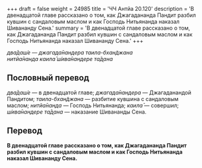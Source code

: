 +++
draft = false
weight = 24985
title = 'ЧЧ Антйа 20.120'
description = 'В двенадцатой главе рассказано о том, как Джагадананда Пандит разбил кувшин с сандаловым маслом и как Господь Нитьянанда наказал Шивананду Сена.'
summary = 'В двенадцатой главе рассказано о том, как Джагадананда Пандит разбил кувшин с сандаловым маслом и как Господь Нитьянанда наказал Шивананду Сена.'
+++

_два̄даш́е — джагада̄нандера таила-бхан̃джана  
нитйа̄нанда каила̄ ш́ива̄нандере та̄д̣ана_

## Пословный перевод

_два̄даш́е_ — в двенадцатой главе; _джагада̄нандера_ — Джагаданандой Пандитом; _таила_\-_бхан̃джана_ — разбитие кувшина с сандаловым маслом; _нитйа̄нанда_ — Господь Нитьянанда; _каила̄_ — совершил; _ш́ива̄нандере_ _та̄д̣ана_ — наказание Шивананды Сена.

## Перевод

**В двенадцатой главе рассказано о том, как Джагадананда Пандит разбил кувшин с сандаловым маслом и как Господь Нитьянанда наказал Шивананду Сена.**
